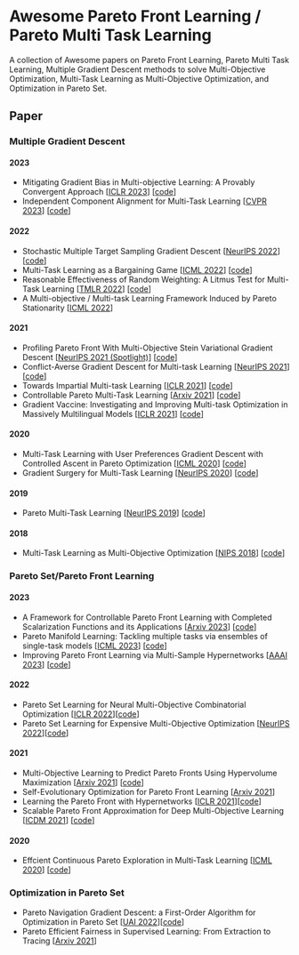 # Awesome Pareto Front Learning / Pareto Multi Task Learning
A collection of Awesome papers on Pareto Front Learning, Pareto Multi Task Learning, Multiple Gradient Descent methods to solve Multi-Objective Optimization, Multi-Task Learning as Multi-Objective Optimization, and Optimization in Pareto Set.

## Paper
### Multiple Gradient Descent
#### 2023
 - Mitigating Gradient Bias in Multi-objective Learning: A Provably Convergent Approach [[ICLR 2023](https://openreview.net/forum?id=dLAYGdKTi2)] [[code](https://github.com/median-research-group/LibMTL)]
 - Independent Component Alignment for Multi-Task Learning  [[CVPR 2023](https://openaccess.thecvf.com/content/CVPR2023/html/Senushkin_Independent_Component_Alignment_for_Multi-Task_Learning_CVPR_2023_paper.html)] [[code](https://github.com/SamsungLabs/MTL)]
#### 2022
 - Stochastic Multiple Target Sampling Gradient Descent [[NeurIPS 2022](https://arxiv.org/abs/2206.01934?fbclid=IwAR0DctSaeZhpvgJeYZO1RNCxCy4DR-PSB65qKOFklALv2rCyUw6W2sNAssw)] [[code](https://github.com/VietHoang1512/MT-SGD)]
 - Multi-Task Learning as a Bargaining Game  [[ICML 2022](https://arxiv.org/pdf/2202.01017.pdf)] [[code](https://github.com/AvivNavon/nash-mtl.git)]
 - Reasonable Effectiveness of Random Weighting: A Litmus Test for Multi-Task Learning [[TMLR 2022](https://openreview.net/forum?id=jjtFD8A1Wx)] [[code](https://github.com/median-research-group/LibMTL)]
 - A Multi-objective / Multi-task Learning Framework Induced by Pareto Stationarity [[ICML 2022](https://proceedings.mlr.press/v162/momma22a.html)]
#### 2021
 - Profiling Pareto Front With Multi-Objective Stein Variational Gradient Descent [[NeurIPS 2021 (Spotlight)](https://proceedings.neurips.cc/paper/2021/file/7bb16972da003e87724f048d76b7e0e1-Paper.pdf)] [[code](https://github.com/gnobitab/MultiObjectiveSampling)]
 - Conflict-Averse Gradient Descent for Multi-task Learning [[NeurIPS 2021](https://arxiv.org/pdf/2110.14048.pdf)] [[code](https://github.com/Cranial-XIX/CAGrad.git)]
 - Towards Impartial Multi-task Learning [[ICLR 2021](https://openreview.net/pdf?id=IMPnRXEWpvr)] [[code](https://github.com/AvivNavon/nash-mtl.git)]
 - Controllable Pareto Multi-Task Learning [[Arxiv 2021](https://arxiv.org/pdf/2010.06313.pdf)] [[code](https://openreview.net/attachment?id=5mhViEOQxaV&name=supplementary_material)]
 - Gradient Vaccine: Investigating and Improving Multi-task Optimization in Massively Multilingual Models [[ICLR 2021](https://openreview.net/forum?id=F1vEjWK-lH_)] [[code](https://github.com/median-research-group/LibMTL)]
#### 2020
 - Multi-Task Learning with User Preferences Gradient Descent with Controlled Ascent in Pareto Optimization [[ICML 2020](http://proceedings.mlr.press/v119/mahapatra20a/mahapatra20a.pdf)] [[code](https://github.com/dbmptr/EPOSearch)]
 - Gradient Surgery for Multi-Task Learning [[NeurIPS 2020](https://arxiv.org/pdf/2001.06782.pdf)] [[code](https://github.com/WeiChengTseng/Pytorch-PCGrad.git)]
#### 2019
 - Pareto Multi-Task Learning  [[NeurIPS 2019](https://proceedings.neurips.cc/paper/2019/file/685bfde03eb646c27ed565881917c71c-Paper.pdf)] [[code](https://github.com/Xi-L/ParetoMTL)]
#### 2018
 - Multi-Task Learning as Multi-Objective Optimization [[NIPS 2018](https://arxiv.org/pdf/1810.04650.pdf)] [[code](https://github.com/isl-org/MultiObjectiveOptimization)]

### Pareto Set/Pareto Front Learning
#### 2023
 - A Framework for Controllable Pareto Front Learning with Completed Scalarization Functions and its Applications [[Arxiv 2023](https://arxiv.org/pdf/2302.12487)] [[code](https://github.com/tuantran23012000/PHN-CSF)]
 - Pareto Manifold Learning: Tackling multiple tasks via ensembles of single-task models [[ICML 2023](https://proceedings.mlr.press/v202/dimitriadis23a.html)] [[code](https://github.com/nik-dim/pamal)]
 - Improving Pareto Front Learning via Multi-Sample Hypernetworks [[AAAI 2023](https://arxiv.org/pdf/2212.01130.pdf)] [[code](https://github.com/longhoangphi225/MultiSample-Hypernetworks.git)]
#### 2022
 - Pareto Set Learning for Neural Multi-Objective Combinatorial Optimization [[ICLR 2022](https://arxiv.org/pdf/2203.15386.pdf)][[code](https://github.com/Xi-L/PMOCO.git)]
 - Pareto Set Learning for Expensive Multi-Objective Optimization [[NeurIPS 2022](https://arxiv.org/pdf/2203.15386.pdf)][[code](https://github.com/Xi-L/PSL-MOBO.git)]
#### 2021
 - Multi-Objective Learning to Predict Pareto Fronts Using Hypervolume Maximization [[Arxiv 2021](https://arxiv.org/pdf/2102.04523.pdf)] [[code](https://github.com/timodeist/multi_objective_learning)]
 - Self-Evolutionary Optimization for Pareto Front Learning [[Arxiv 2021](https://arxiv.org/pdf/2110.03461.pdf)]
 - Learning the Pareto Front with Hypernetworks [[ICLR 2021](https://arxiv.org/pdf/2010.04104.pdf)][[code](https://github.com/AvivNavon/pareto-hypernetworks.git)]
 - Scalable Pareto Front Approximation for Deep Multi-Objective Learning [[ICDM 2021](https://arxiv.org/pdf/2103.13392.pdf)] [[code](https://github.com/ruchtem/cosmos)]
#### 2020
 - Effcient Continuous Pareto Exploration in Multi-Task Learning [[ICML 2020](http://proceedings.mlr.press/v119/ma20a/ma20a.pdf)] [[code](https://github.com/mit-gfx/ContinuousParetoMTL)]


### Optimization in Pareto Set
 - Pareto Navigation Gradient Descent: a First-Order Algorithm for Optimization in Pareto Set [[UAI 2022](https://arxiv.org/pdf/2110.08713)][[code](https://openreview.net/attachment?id=tiKNfYpH8le&name=supplementary_material)]
 - Pareto Efficient Fairness in Supervised Learning: From Extraction to Tracing [[Arxiv 2021](https://arxiv.org/pdf/2104.01634.pdf)]
<!-- ### Conference
 - Learning with Privileged Tasks [[ICCV 2021](https://openaccess.thecvf.com/content/ICCV2021/html/Song_Learning_With_Privileged_Tasks_ICCV_2021_paper.html)] 
 - A Multi-objective / Multi-task Learning Framework Induced by Pareto Stationarity [[ICML 2022](https://proceedings.mlr.press/v162/momma22a.html)] -->


